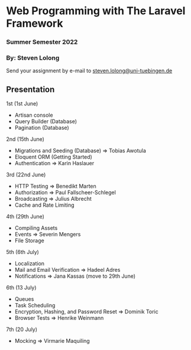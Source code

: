 # Web Programming with The Laravel Framework

### Summer Semester 2022 
### By: Steven Lolong 

Send your assignment by e-mail to steven.lolong@uni-tuebingen.de 


## Presentation 
1st (1st June)
- Artisan console
- Query Builder (Database)
- Pagination (Database)

2nd (15th June)
- Migrations and Seeding (Database) => Tobias Awotula
- Eloquent ORM (Getting Started)
- Authentication => Karin Haslauer
  
3rd (22nd June)
- HTTP Testing => Benedikt Marten
- Authorization => Paul Fallscheer-Schlegel
- Broadcasting => Julius Albrecht
- Cache and Rate Limiting

4th (29th June)
- Compiling Assets
- Events => Severin Mengers
- File Storage

5th (6th July)
- Localization
- Mail and Email Verification => Hadeel Adres
- Notifications => Jana Kassas (move to 29th June)

6th (13 July)
- Queues
- Task Scheduling
- Encryption, Hashing, and Password Reset => Dominik Toric
- Browser Tests => Henrike Weinmann

7th (20 July)
- Mocking => Virmarie Maquiling
